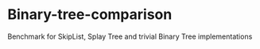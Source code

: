 # Binary-tree-comparison
Benchmark for SkipList, Splay Tree and trivial Binary Tree implementations
